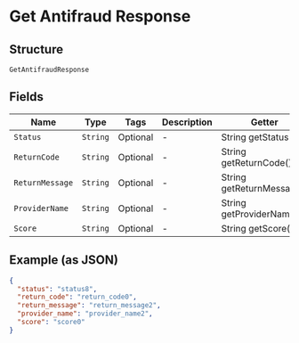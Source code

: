 
# Get Antifraud Response

## Structure

`GetAntifraudResponse`

## Fields

| Name | Type | Tags | Description | Getter | Setter |
|  --- | --- | --- | --- | --- | --- |
| `Status` | `String` | Optional | - | String getStatus() | setStatus(String status) |
| `ReturnCode` | `String` | Optional | - | String getReturnCode() | setReturnCode(String returnCode) |
| `ReturnMessage` | `String` | Optional | - | String getReturnMessage() | setReturnMessage(String returnMessage) |
| `ProviderName` | `String` | Optional | - | String getProviderName() | setProviderName(String providerName) |
| `Score` | `String` | Optional | - | String getScore() | setScore(String score) |

## Example (as JSON)

```json
{
  "status": "status8",
  "return_code": "return_code0",
  "return_message": "return_message2",
  "provider_name": "provider_name2",
  "score": "score0"
}
```

